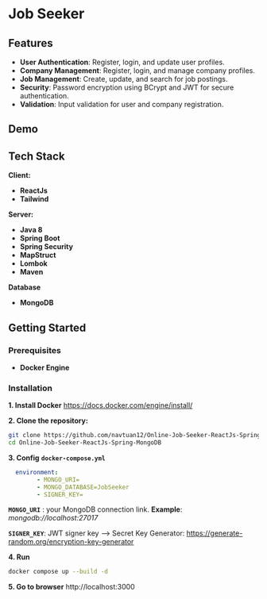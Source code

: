 
# Job Seeker




## Features

- **User Authentication**: Register, login, and update user profiles.
- **Company Management**: Register, login, and manage company profiles.
- **Job Management**: Create, update, and search for job postings.
- **Security**: Password encryption using BCrypt and JWT for secure authentication.
- **Validation**: Input validation for user and company registration.

## Demo



## Tech Stack

**Client:** 
- **ReactJs**
- **Tailwind**

**Server:**
- **Java 8**
- **Spring Boot**
- **Spring Security**
- **MapStruct**
- **Lombok**
- **Maven**

**Database**
- **MongoDB**


## Getting Started

### Prerequisites

- **Docker Engine**

### Installation

**1. Install Docker**
https://docs.docker.com/engine/install/

**2. Clone the repository:**
```sh
git clone https://github.com/navtuan12/Online-Job-Seeker-ReactJs-Spring-MongoDB.git
cd Online-Job-Seeker-ReactJs-Spring-MongoDB
```
**3. Config** **`docker-compose.yml`**
```yml
  environment:
        - MONGO_URI=
        - MONGO_DATABASE=JobSeeker
        - SIGNER_KEY=
```
**`MONGO_URI`** : your MongoDB connection link. **Example**: *mongodb://localhost:27017*

**`SIGNER_KEY`**: JWT signer key --> Secret Key Generator: https://generate-random.org/encryption-key-generator

**4. Run** 
```sh
docker compose up --build -d
```

**5. Go to browser**
http://localhost:3000
